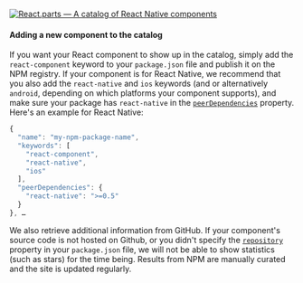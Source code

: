 [![React.parts — A catalog of React Native components](https://react.parts/react-parts.svg)](https://react.parts)

#### Adding a new component to the catalog

If you want your React component to show up in the catalog, simply add the `react-component` keyword to your `package.json` file and publish it on the NPM registry. If your component is for React Native, we recommend that you also add the `react-native` and `ios` keywords (and or alternatively `android`, depending on which platforms your component supports), and make sure your package has `react-native` in the [`peerDependencies`](https://docs.npmjs.com/files/package.json#peerdependencies) property. Here's an example for React Native:

```js
{
  "name": "my-npm-package-name",
  "keywords": [
    "react-component",
    "react-native",
    "ios"
  ],
  "peerDependencies": {
    "react-native": ">=0.5"
  }
}, …
```

We also retrieve additional information from GitHub. If your component's source code is not hosted on Github, or you didn't specify the [`repository`](https://docs.npmjs.com/files/package.json#repository) property in your `package.json` file, we will not be able to show statistics (such as stars) for the time being. Results from NPM are manually curated and the site is updated regularly.
